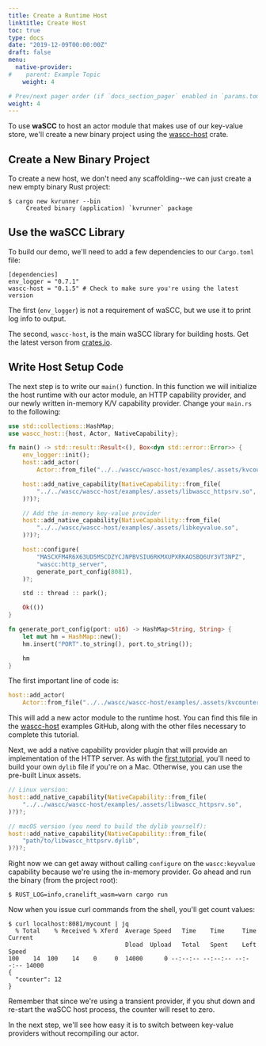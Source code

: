 ```yaml
---
title: Create a Runtime Host
linktitle: Create Host
toc: true
type: docs
date: "2019-12-09T00:00:00Z"
draft: false
menu:
  native-provider:
#    parent: Example Topic
    weight: 4

# Prev/next pager order (if `docs_section_pager` enabled in `params.toml`)
weight: 4
---
```


To use **waSCC** to host an actor module that makes use of our key-value store, we'll create a new binary project using the [wascc-host](https://crates.io/crates/wascc-host) crate.

## Create a New Binary Project

To create a new host, we don't need any scaffolding--we can just create a new empty binary Rust project:

```shell
$ cargo new kvrunner --bin
     Created binary (application) `kvrunner` package
```

## Use the waSCC Library

To build our demo, we'll need to add a few dependencies to our `Cargo.toml` file:

```
[dependencies]
env_logger = "0.7.1"
wascc-host = "0.1.5" # Check to make sure you're using the latest version
```

The first (`env_logger`) is not a requirement of waSCC, but we use it to print log info to output.

The second, `wascc-host`, is the main waSCC library for building hosts. Get the latest verson from [crates.io](https://crates.io/crates/wascc-host).

## Write Host Setup Code

The next step is to write our `main()` function. In this function we will initialize the host runtime with our actor module, an HTTP capability provider, and our newly written in-memory K/V capability provider. Change your `main.rs` to the following:

```rust
use std::collections::HashMap;
use wascc_host::{host, Actor, NativeCapability};

fn main() -> std::result::Result<(), Box<dyn std::error::Error>> {
    env_logger::init();
    host::add_actor(
        Actor::from_file("../../wascc/wascc-host/examples/.assets/kvcounter.wasm")?)?;

    host::add_native_capability(NativeCapability::from_file(
        "../../wascc/wascc-host/examples/.assets/libwascc_httpsrv.so",
    )?)?;

    // Add the in-memory key-value provider
    host::add_native_capability(NativeCapability::from_file(
        "../../wascc/wascc-host/examples/.assets/libkeyvalue.so",
    )?)?;

    host::configure(
        "MASCXFM4R6X63UD5MSCDZYCJNPBVSIU6RKMXUPXRKAOSBQ6UY3VT3NPZ",
        "wascc:http_server",
        generate_port_config(8081),
    )?;

    std :: thread :: park();

    Ok(())
}

fn generate_port_config(port: u16) -> HashMap<String, String> {
    let mut hm = HashMap::new();
    hm.insert("PORT".to_string(), port.to_string());

    hm
}
```

The first important line of code is:

```rust
host::add_actor(
    Actor::from_file("../../wascc/wascc-host/examples/.assets/kvcounter.wasm")?)?;
```

This will add a new actor module to the runtime host. You can find this file in the [wascc-host](https://github.com/wascc/wascc-host/tree/master/examples/.assets) examples GitHub, along with the other files necessary to complete this tutorial.

Next, we add a native capability provider plugin that will provide an implementation of the HTTP server. As with the [first tutorial](/tutorials/first-actor), you'll need to build your own `dylib` file if you're on a Mac. Otherwise, you can use the pre-built Linux assets.

```rust
// Linux version:
host::add_native_capability(NativeCapability::from_file(
    "../../wascc/wascc-host/examples/.assets/libwascc_httpsrv.so",
)?)?;

// macOS version (you need to build the dylib yourself):
host::add_native_capability(NativeCapability::from_file(
    "path/to/libwascc_httpsrv.dylib",
)?)?;
```

Right now we can get away without calling `configure` on the `wascc:keyvalue` capability because we're using the in-memory provider. Go ahead and run
the binary (from the project root):

```shell
$ RUST_LOG=info,cranelift_wasm=warn cargo run
```

Now when you issue curl commands from the shell, you'll get count values:

```shell
$ curl localhost:8081/mycount | jq
  % Total    % Received % Xferd  Average Speed   Time    Time     Time  Current
                                 Dload  Upload   Total   Spent    Left  Speed
100    14  100    14    0     0  14000      0 --:--:-- --:--:-- --:--:-- 14000
{
  "counter": 12
}
```

Remember that since we're using a transient provider, if you shut down and re-start the waSCC host process, the counter will reset to zero.

In the next step, we'll see how easy it is to switch between key-value providers without recompiling our actor.
